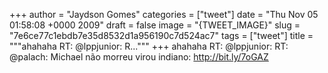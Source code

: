 
+++
author = "Jaydson Gomes"
categories = ["tweet"]
date = "Thu Nov 05 01:58:08 +0000 2009"
draft = false
image = "{TWEET_IMAGE}"
slug = "7e6ce77c1ebdb7e35d8532d1a956190c7d524ac7"
tags = ["tweet"]
title = """ahahaha RT: @lppjunior: R..."""
+++
ahahaha RT: @lppjunior: RT: @palach: Michael não morreu virou indiano: http://bit.ly/7oGAZ
